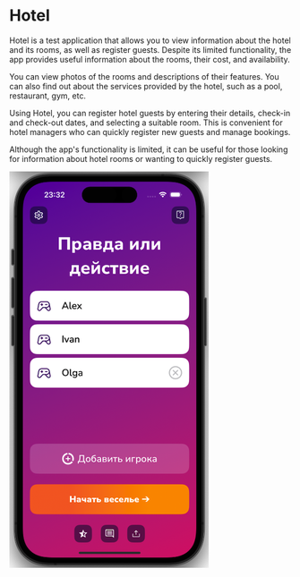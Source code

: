 # Hotel
Hotel is a test application that allows you to view information about the hotel and its rooms, as well as register guests. Despite its limited functionality, the app provides useful information about the rooms, their cost, and availability.

You can view photos of the rooms and descriptions of their features. You can also find out about the services provided by the hotel, such as a pool, restaurant, gym, etc.

Using Hotel, you can register hotel guests by entering their details, check-in and check-out dates, and selecting a suitable room. This is convenient for hotel managers who can quickly register new guests and manage bookings.

Although the app's functionality is limited, it can be useful for those looking for information about hotel rooms or wanting to quickly register guests.

![Image alt](https://github.com/baranov89/TruthOrDare/blob/main/TruthOrDareTwo.png)
